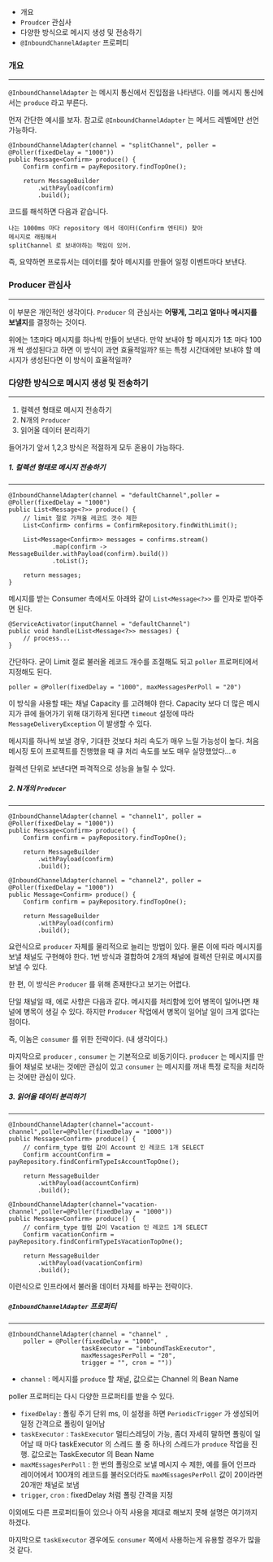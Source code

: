 
- 개요
- `Proudcer` 관심사
-  다양한 방식으로 메시지 생성 및 전송하기
- `@InboundChannelAdapter` 프로퍼티


### 개요
---
`@InboundChannelAdapter` 는 메시지 통신에서 진입점을 나타낸다. 이를 메시지 통신에서는 `produce` 라고 부른다.

먼저 간단한 예시를 보자. 참고로 `@InboundChannelAdapter` 는 메서드 레벨에만 선언 가능하다.

```
@InboundChannelAdapter(channel = "splitChannel", poller = @Poller(fixedDelay = "1000")) 
public Message<Confirm> produce() {  
	Confirm confirm = payRepository.findTopOne(); 
	
    return MessageBuilder  
        .withPayload(confirm)  
        .build();
```

코드를 해석하면 다음과 같습니다.

```
나는 1000ms 마다 repository 에서 데이터(Confirm 엔티티) 찾아 
메시지로 래핑해서 
splitChannel 로 보내야하는 책임이 있어. 
```


즉, 요약하면 프로듀서는 데이터를 찾아 메시지를 만들어 일정 이벤트마다 보낸다. 


### Producer 관심사
---
이 부분은 개인적인 생각이다. `Producer` 의 관심사는 **어떻게, 그리고 얼마나 메시지를 보낼지**를 결정하는 것이다.

위에는 1초마다 메시지를 하나씩 만들어 보낸다. 만약 보내야 할 메시지가 1초 마다 100개 씩 생성된다고 하면 이 방식이 과연 효율적일까? 또는 특정 시간대에만 보내야 할 메시지가 생성된다면 이 방식이 효율적일까?


### 다양한 방식으로 메시지 생성 및 전송하기
---

1.  컬렉션 형태로 메시지 전송하기
2.  N개의 `Producer`
3.  읽어올 데이터 분리하기

들어가기 앞서 1,2,3 방식은 적절하게 모두 혼용이 가능하다.


##### 1. 컬렉션 형태로 메시지 전송하기
---

```
@InboundChannelAdapter(channel = "defaultChannel",poller = @Poller(fixedDelay = "1000")  
public List<Message<?>> produce() {    
	// limit 절로 가져올 레코드 갯수 제한
    List<Confirm> confirms = ConfirmRepository.findWithLimit(); 
    
	List<Message<Confirm>> messages = confirms.stream()
			.map(confirm -> MessageBuilder.withPayload(confirm).build())
			.toList();
	
    return messages;  
}
```

메시지를 받는 Consumer 측에서도 아래와 같이 `List<Message<?>>` 를 인자로 받아주면 된다.

```
@ServiceActivator(inputChannel = "defaultChannel")  
public void handle(List<Message<?>> messages) {  
    // process...
}
```


간단하다. 굳이 Limit 절로 불러올 레코드 개수를 조절해도 되고 `poller` 프로퍼티에서 지정해도 된다.

```
poller = @Poller(fixedDelay = "1000", maxMessagesPerPoll = "20")
```


이 방식을 사용할 때는 채널 Capacity 를 고려해야 한다. Capacity 보다 더 많은 메시지가 큐에 들어가기 위해 대기하게 된다면 `timeout` 설정에 따라 `MessageDeliveryException` 이 발생할 수 있다.

메시지를 하나씩 보낼 경우, 기대한 것보다 처리 속도가 매우 느릴 가능성이 높다. 처음 메시징 토이 프로젝트를 진행했을 때 큐 처리 속도를 보도 매우 실망했었다...ㅎ

컬렉션 단위로 보낸다면 파격적으로 성능을 늘릴 수 있다.


##### 2. N개의 `Producer`
---

```
@InboundChannelAdapter(channel = "channel1", poller = @Poller(fixedDelay = "1000")) 
public Message<Confirm> produce() {  
	Confirm confirm = payRepository.findTopOne(); 
	
    return MessageBuilder  
        .withPayload(confirm)  
        .build();

@InboundChannelAdapter(channel = "channel2", poller = @Poller(fixedDelay = "1000")) 
public Message<Confirm> produce() {  
	Confirm confirm = payRepository.findTopOne(); 
	
    return MessageBuilder  
        .withPayload(confirm)  
        .build();
```


요런식으로 `producer` 자체를 물리적으로 늘리는 방법이 있다. 물론 이에 따라 메시지를 보낼 채널도 구현해야 한다. 1번 방식과 결합하여 2개의 채널에 컬렉션 단위로 메시지를 보낼 수 있다.

한 편, 이 방식은 `Producer` 를 위해 존재한다고 보기는 어렵다. 

단일 채널일 때, 에로 사항은 다음과 같다. 메시지를 처리함에 있어 병목이 일어나면 채널에 병목이 생길 수 있다. 하지만 `Producer` 작업에서 병목이 일어날 일이 크게 없다는 점이다. 

즉, 이놈은 `consumer` 를 위한 전략이다. (내 생각이다.)

마지막으로  `producer` , `consumer` 는 기본적으로 비동기이다. `producer` 는 메시지를 만들어 채널로 보내는 것에만 관심이 있고  `consumer` 는 메시지를 꺼내 특정 로직을 처리하는 것에만 관심이 있다. 


##### 3.  읽어올 데이터 분리하기
---

```
@InboundChannelAdapter(channel="account-channel",poller=@Poller(fixedDelay = "1000")) 
public Message<Confirm> produce() {  
	// confirm_type 컬럼 값이 Account 인 레코드 1개 SELECT
	Confirm accountConfirm = payRepository.findConfirmTypeIsAccountTopOne(); 
	
    return MessageBuilder  
        .withPayload(accountConfirm)  
        .build();

@InboundChannelAdapter(channel="vacation-channel",poller=@Poller(fixedDelay = "1000")) 
public Message<Confirm> produce() { 
	// confirm_type 컬럼 값이 Vacation 인 레코드 1개 SELECT
	Confirm vacationConfirm = payRepository.findConfirmTypeIsVacationTopOne(); 
	
    return MessageBuilder  
        .withPayload(vacationConfirm)  
        .build();
```


이런식으로 인프라에서 불러올 데이터 자체를 바꾸는 전략이다.

##### `@InboundChannelAdapter` 프로퍼티
---

```
@InboundChannelAdapter(channel = "channel" , 
	poller = @Poller(fixedDelay = "1000", 
					taskExecutor = "inboundTaskExecutor", 
					maxMessagesPerPoll = "20",
					trigger = "", cron = ""))
``` 



- `channel` : 메시지를 `produce` 할 채널, 값으로는 Channel 의 Bean Name 

poller 프로퍼티는 다시 다양한 프로퍼티를 받을 수 있다.

- `fixedDelay` : 폴링 주기 단위 ms, 이 설정을 하면  `PeriodicTrigger` 가 생성되어 일정 간격으로 폴링이 일어남
- `taskExecutor` : `TaskExecutor` 멀티스레딩이 가능, 좀더 자세히 말하면 폴링이 일어날 때 마다 taskExecutor 의 스레드 풀 중 하나의 스레드가 `produce` 작업을 진행. 값으로는 TaskExecutor 의 Bean Name
- `maxMEssagesPerPoll` : 한 번의 폴링으로 보낼 메시지 수 제한, 예를 들어 인프라 레이어에서 100개의 레코드를 불러오더라도 `maxMEssagesPerPoll` 값이 20이라면 20개만 채널로 보냄
- `trigger`, `cron` : fixedDelay 처럼 폴링 간격을 지정

이외에도 다른 프로퍼티들이 있으나 아직 사용을 제대로 해보지 못해 설명은 여기까지 하겠다.

마지막으로 `taskExecutor` 경우에도 `consumer` 쪽에서 사용하는게 유용할 경우가 많을 것 같다. 


